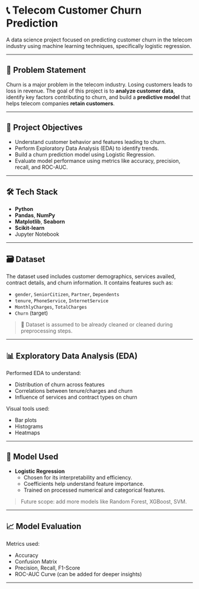 # 📞 Telecom Customer Churn Prediction

A data science project focused on predicting customer churn in the telecom industry using machine learning techniques, specifically logistic regression.

---

## 📌 Problem Statement

Churn is a major problem in the telecom industry. Losing customers leads to loss in revenue. The goal of this project is to **analyze customer data**, identify key factors contributing to churn, and build a **predictive model** that helps telecom companies **retain customers**.

---

## 🧠 Project Objectives

- Understand customer behavior and features leading to churn.
- Perform Exploratory Data Analysis (EDA) to identify trends.
- Build a churn prediction model using Logistic Regression.
- Evaluate model performance using metrics like accuracy, precision, recall, and ROC-AUC.

---

## 🛠️ Tech Stack

- **Python**
- **Pandas**, **NumPy**
- **Matplotlib**, **Seaborn**
- **Scikit-learn**
- Jupyter Notebook

---

## 🗃️ Dataset

The dataset used includes customer demographics, services availed, contract details, and churn information. It contains features such as:

- `gender`, `SeniorCitizen`, `Partner`, `Dependents`
- `tenure`, `PhoneService`, `InternetService`
- `MonthlyCharges`, `TotalCharges`
- `Churn` (target)

> 📌 Dataset is assumed to be already cleaned or cleaned during preprocessing steps.

---

## 📊 Exploratory Data Analysis (EDA)

Performed EDA to understand:
- Distribution of churn across features
- Correlations between tenure/charges and churn
- Influence of services and contract types on churn

Visual tools used:
- Bar plots
- Histograms
- Heatmaps

---

## 🤖 Model Used

- **Logistic Regression**
    - Chosen for its interpretability and efficiency.
    - Coefficients help understand feature importance.
    - Trained on processed numerical and categorical features.

> Future scope: add more models like Random Forest, XGBoost, SVM.

---

## 📈 Model Evaluation

Metrics used:
- Accuracy
- Confusion Matrix
- Precision, Recall, F1-Score
- ROC-AUC Curve (can be added for deeper insights)

---
